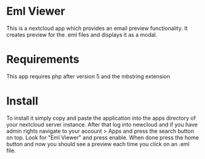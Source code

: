 # Eml Viewer
This is a nextcloud app which provides an email preview functionality. It creates preview for the .eml files and displays it as a modal.

# Requirements
This app requires php after version 5 and the mbstring extension

# Install
To install it simply copy and paste the application into the apps directory of your nextcloud server instance. 
After that log into newcloud and if you have admin rights navigate to your account > Apps and press the search button on top.
Look for "Eml Viewer" and press enable. When done press the home button and now you should see a preview each time you click on an .eml file.